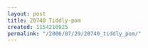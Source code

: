 ```yaml
---
layout: post
title: 20740 Tiddly-pom
created: 1154210925
permalink: "/2006/07/29/20740_tiddly_pom/"
---
```


